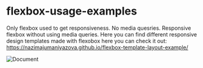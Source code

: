 # flexbox-usage-examples
  
  
Only flexbox used to get responsiveness. No media quesries. 
Responsive flexbox without using media queries.
Here you can find different responsive design templates made with flexobox
here you can check it out: https://nazimajumaniyazova.github.io/flexbox-template-layout-example/

![Document](https://user-images.githubusercontent.com/85680325/160053213-e01b9e9b-d5be-465f-8758-217b8369c903.png)




